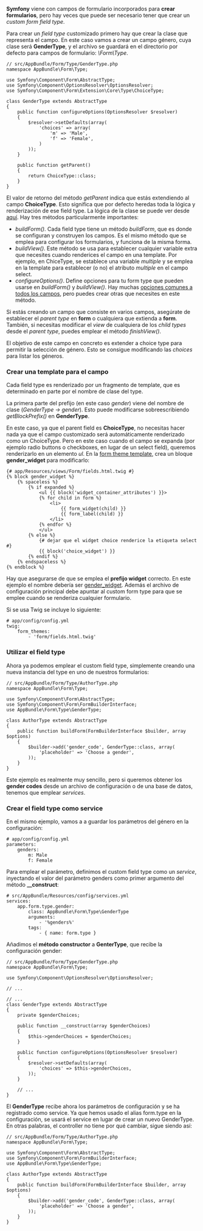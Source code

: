 **Symfony** viene con campos de formulario incorporados para **crear formularios**, pero hay veces que puede ser necesario tener que crear un _custom form field type_. 

Para crear un _field type_ customizado primero hay que crear la clase que representa el campo. En este caso vamos a crear un campo género, cuya clase será **GenderType**, y el archivo se guardará en el directorio por defecto para campos de formulario: _<bundleName>\Form\Type_.

```
// src/AppBundle/Form/Type/GenderType.php
namespace AppBundle\Form\Type;

use Symfony\Component\Form\AbstractType;
use Symfony\Component\OptionsResolver\OptionsResolver;
use Symfony\Component\Form\Extension\Core\Type\ChoiceType;

class GenderType extends AbstractType
{
    public function configureOptions(OptionsResolver $resolver)
    {
        $resolver->setDefaults(array(
            'choices' => array(
                'm' => 'Male',
                'f' => 'Female',
            )
        ));
    }

    public function getParent()
    {
        return ChoiceType::class;
    }
}
```

El valor de retorno del método _getParent_ indica que estás extendiendo al campo **ChoiceType**. Esto significa que por defecto heredas toda la lógica y renderización de ese field type. La lógica de la clase se puede ver desde [aquí](https://github.com/symfony/symfony/blob/master/src/Symfony/Component/Form/Extension/Core/Type/ChoiceType.php). Hay tres métodos particularmente importantes:

*   _buildForm()_. Cada field type tiene un método _buildForm_, que es donde se configuran y construyen los campos. Es el mismo método que se emplea para configurar los formularios, y funciona de la misma forma.
*   _buildView()_. Este método se usa para establecer cualquier variable extra que necesites cuando renderices el campo en una template. Por ejemplo, en ChiceType, se establece una variable _multiple_ y se emplea en la template para establecer (o no) el atributo _multiple_ en el campo select. 
*   _configureOptions()_. Define opciones para tu form type que pueden usarse en _buildForm()_ y _buildView()_. Hay muchas [opciones comunes a todos los campos](http://symfony.com/doc/current/reference/forms/types/form.html), pero puedes crear otras que necesites en este método.

Si estás creando un campo que consiste en varios campos, asegúrate de establecer el _parent type_ en **form** o cualquiera que extienda a **form**. También, si necesitas modificar el _view_ de cualquiera de los _child types_ desde el _parent type_, puedes emplear el método _finishView()_. 

El objetivo de este campo en concreto es extender a choice type para permitir la selección de género. Esto se consigue modificando las _choices_ para listar los géneros.

### Crear una template para el campo

Cada field type es renderizado por un fragmento de template, que es determinado en parte por el nombre de clase del type.

La primera parte del prefijo (en este caso _gender_) viene del nombre de clase (_GenderType -> gender_). Esto puede modificarse sobreescribiendo _getBlockPrefix()_ en **GenderType**.

En este caso, ya que el parent field es **ChoiceType**, no necesitas hacer nada ya que el campo customizado será automáticamente renderizado como un ChoiceType. Pero en este caso cuando el campo se expanda (por ejemplo radio buttons o checkboxes, en lugar de un select field), queremos renderizarlo en un elemento _ul_. En la [form theme template](http://symfony.com/doc/current/cookbook/form/form_customization.html#cookbook-form-customization-form-themes), crea un bloque **gender_widget** para modificarlo:

```
{# app/Resources/views/Form/fields.html.twig #}
{% block gender_widget %}
    {% spaceless %}
        {% if expanded %}
            <ul {{ block('widget_container_attributes') }}>
            {% for child in form %}
                <li>
                    {{ form_widget(child) }}
                    {{ form_label(child) }}
                </li>
            {% endfor %}
            </ul>
        {% else %}
            {# dejar que el widget choice renderice la etiqueta select #}
            {{ block('choice_widget') }}
        {% endif %}
    {% endspaceless %}
{% endblock %}
```

Hay que asegurarse de que se emplea el **prefijo widget** correcto. En este ejemplo el nombre debería ser [gender_widget](http://symfony.com/doc/current/cookbook/form/form_customization.html#cookbook-form-customization-form-themes). Además el archivo de configuración principal debe apuntar al custom form type para que se emplee cuando se renderiza cualquier formulario.

Si se usa Twig se incluye lo siguiente:

```
# app/config/config.yml
twig:
    form_themes:
        - 'form/fields.html.twig'
```

### Utilizar el field type

Ahora ya podemos emplear el custom field type, simplemente creando una nueva instancia del type en uno de nuestros formularios:

```
// src/AppBundle/Form/Type/AuthorType.php
namespace AppBundle\Form\Type;

use Symfony\Component\Form\AbstractType;
use Symfony\Component\Form\FormBuilderInterface;
use AppBundle\Form\Type\GenderType;

class AuthorType extends AbstractType
{
    public function buildForm(FormBuilderInterface $builder, array $options)
    {
        $builder->add('gender_code', GenderType::class, array(
            'placeholder' => 'Choose a gender',
        ));
    }
}
```

Este ejemplo es realmente muy sencillo, pero si queremos obtener los **gender codes** desde un archivo de configuración o de una base de datos, tenemos que emplear _services_.

### Crear el field type como service

En el mismo ejemplo, vamos a a guardar los parámetros del género en la configuración:

```
# app/config/config.yml
parameters:
    genders:
        m: Male
        f: Female
```

Para emplear el parámetro, definimos el custom field type como un _service_, inyectando el valor del parámetro genders como primer argumento del método **__construct**:

```
# src/AppBundle/Resources/config/services.yml
services:
    app.form.type.gender:
        class: AppBundle\Form\Type\GenderType
        arguments:
            - '%genders%'
        tags:
            - { name: form.type }
```

Añadimos el **método constructor** a **GenterType**, que recibe la configuración gender:

```
// src/AppBundle/Form/Type/GenderType.php
namespace AppBundle\Form\Type;

use Symfony\Component\OptionsResolver\OptionsResolver;

// ...

// ...
class GenderType extends AbstractType
{
    private $genderChoices;

    public function __construct(array $genderChoices)
    {
        $this->genderChoices = $genderChoices;
    }

    public function configureOptions(OptionsResolver $resolver)
    {
        $resolver->setDefaults(array(
            'choices' => $this->genderChoices,
        ));
    }

    // ...
}
```

El **GenderType** recibe ahora los parámetros de configuración y se ha registrado como service. Ya que hemos usado el alias form.type en la configuración, se usará el service en lugar de crear un nuevo GenderType. En otras palabras, el controller no tiene por qué cambiar, sigue siendo así:

```
// src/AppBundle/Form/Type/AuthorType.php
namespace AppBundle\Form\Type;

use Symfony\Component\Form\AbstractType;
use Symfony\Component\Form\FormBuilderInterface;
use AppBundle\Form\Type\GenderType;

class AuthorType extends AbstractType
{
    public function buildForm(FormBuilderInterface $builder, array $options)
    {
        $builder->add('gender_code', GenderType::class, array(
            'placeholder' => 'Choose a gender',
        ));
    }
}
```